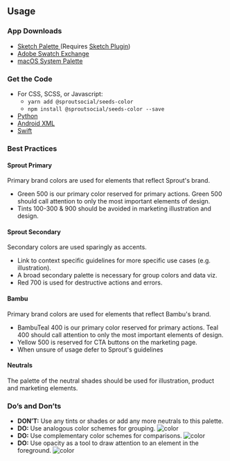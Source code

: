 ## Usage

### App Downloads

- <a href="/seeds/downloads/seeds-color.sketchpalette" download>Sketch Palette </a>(Requires <a href="https://github.com/andrewfiorillo/sketch-palettes">Sketch Plugin</a>)
- <a href="/seeds/downloads/seeds-color.ase" download>Adobe Swatch Exchange</a>
- <a href="/seeds/downloads/seeds-color.clr" download>macOS System Palette</a>

### Get the Code

- For CSS, SCSS, or Javascript:
    - `yarn add @sproutsocial/seeds-color`
    - `npm install @sproutsocial/seeds-color --save`
- <a href="seeds/downloads/seeds_color.py" download>Python</a>
- <a href="seeds/downloads/seeds_color.xml" download>Android XML</a>
- <a href="seeds/downloads/UIColor+SeedsColor.swift" download>Swift</a>


### Best Practices

#### Sprout Primary
Primary brand colors are used for elements that reflect Sprout's brand.

- Green 500 is our primary color reserved for primary actions. Green
 500 should call attention to only the most important elements of
 design.
- Tints 100-300 &amp; 900 should be avoided in marketing illustration and design.

#### Sprout Secondary
Secondary colors are used sparingly as accents.

- Link to context specific guidelines for more specific use cases (e.g. illustration).
- A broad secondary palette is necessary for group colors and data viz.
- Red 700 is used for destructive actions and errors.

#### Bambu
Primary brand colors are used for elements that reflect Bambu's brand.

- BambuTeal 400 is our primary color reserved for primary actions. Teal 400 should call attention to only the most important elements of design.
- Yellow 500 is reserved for CTA buttons on the marketing page.
- When unsure of usage defer to Sprout's guidelines

#### Neutrals
The palette of the neutral shades should be used for illustration, product and marketing elements.

### Do’s and Don’ts

- **DON’T:** Use any tints or shades or add any more neutrals to this palette.
- **DO:** Use analogous color schemes for grouping.
    ![color](/assets/SEEDS-Color-Analogous.svg)
- **DO:** Use complementary color schemes for comparisons.
    ![color](/assets/SEEDS-Color-Complementory.svg)
- **DO:** Use opacity as a tool to draw attention to an element in the foreground.
    ![color](/assets/SEEDS-Color-Opacity.svg)
